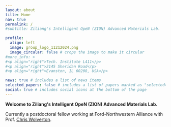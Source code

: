 ```yaml
---
layout: about
title: Home
nav: true
permalink: /
#subtitle: Ziliang's Intelligent OpeN (ZION) Advanced Materials Lab.

profile:
  align: left
  image: group_logo_11212024.png
  image_circular: false # crops the image to make it circular
#more_info: >
#<p align="right">Tech. Institute L411</p>
#<p align="right">2145 Sheridan Road</p>
#<p align="right">Evanston, IL 60208, USA</p>

news: true # includes a list of news items
selected_papers: false # includes a list of papers marked as "selected={true}"
social: true # includes social icons at the bottom of the page
---
```


**Welcome to Ziliang's Intelligent OpeN (ZION) Advanced Materials Lab.**

Currently a postdoctoral fellow working at Ford-Northwestern Alliance with Prof. [Chris Wolverton](https://sites.google.com/site/wolvertonresearchgroup/). 



